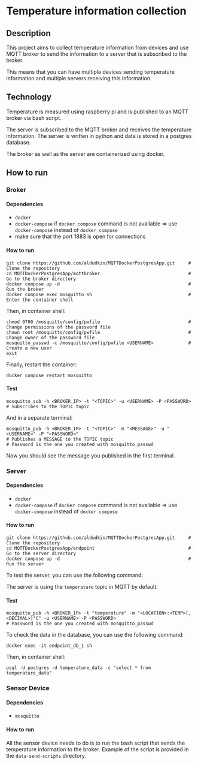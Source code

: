 # Temperature information collection

## Description

This project aims to collect temperature information from devices and use MQTT broker
to send the information to a server that is subscribed to the broker.

This means that you can have multiple devices sending temperature information and
multiple servers receiving this information.

## Technology

Temperature is measured using raspberry pi and is published to an MQTT broker via bash script.

The server is subscribed to the MQTT broker and receives the temperature information.
The server is written in python and data is stored in a postgres database.

The broker as well as the server are containerized using docker.

## How to run

### Broker

#### Dependencies
- `docker`
- `docker-compose` if `docker compose` command is not available => use `docker-compose` instead of `docker compose`
- make sure that the port 1883 is open for connections

#### How to run
```
git clone https://github.com/aldudkin/MQTTDockerPostgresApp.git     # Clone the repository
cd MQTTDockerPostgresApp/mqttbroker                                 # Go to the broker directory
docker compose up -d                                                # Run the broker
docker compose exec mosquitto sh                                    # Enter the container shell
```

Then, in container shell:
```
chmod 0700 /mosquitto/config/pwfile                                 # Change permissions of the password file
chown root /mosquitto/config/pwfile                                 # Change owner of the password file
mosquitto_passwd -c /mosquitto/config/pwfile <USERNAME>             # Create a new user
exit
```

Finally, restart the container:
```
docker compose restart mosquitto
```

#### Test
```
mosquitto_sub -h <BROKER_IP> -t "<TOPIC>" -u <USERNAME> -P <PASSWORD>
# Subscribes to the TOPIC topic
```

And in a separate terminal:
```
mosquitto_pub -h <BROKER_IP> -t "<TOPIC>" -m "<MESSAGE>" -u "<USERNAME>" -P "<PASSWORD>"
# Publishes a MESSAGE to the TOPIC topic
# Password is the one you created with mosquitto_passwd
```

Now you should see the message you published in the first terminal.


### Server

#### Dependencies
- `docker`
- `docker-compose` if `docker compose` command is not available => use `docker-compose` instead of `docker compose`

#### How to run
```
git clone https://github.com/aldudkin/MQTTDockerPostgresApp.git     # Clone the repository
cd MQTTDockerPostgresApp/endpoint                                   # Go to the server directory 
docker compose up -d                                                # Run the server
```

To test the server, you can use the following command:


The server is using the `temperature` topic in MQTT by default.

#### Test
```
mosquitto_pub -h <BROKER_IP> -t "temperature" -m "<LOCATION>:<TEMP>[,<DECIMAL>]°C" -u <USERNAME> -P <PASSWORD>
# Password is the one you created with mosquitto_passwd
```

To check the data in the database, you can use the following command:
```
docker exec -it endpoint_db_1 sh
```

Then, in container shell:
```
psql -U postgres -d temperature_data -c "select * from temperature_data"
```

### Sensor Device

#### Dependencies
- `mosquitto`

#### How to run
All the sensor device needs to do is to run the bash script that sends the temperature information to the broker.
Example of the script is provided in the `data-send-scripts` directory.

